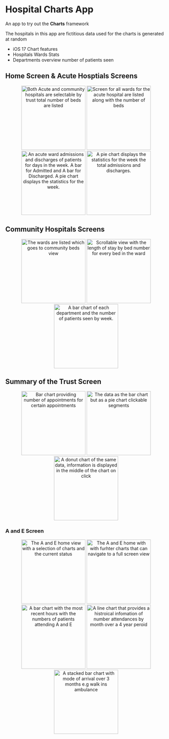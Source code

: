 # Hospital Charts App

An app to try out the **Charts** framework

The hospitals in this app are fictitious data used for the charts is generated at random 

- iOS 17 Chart features
- Hospitals Wards Stats
- Departments overview number of patients seen

## Home Screen & Acute Hosptials Screens

<p align="center">
    <img alt="Both Acute and community hospitals are selectable by trust total number of beds are listed" src="./Photos/Home.png", width="200"/>
    <img alt="Screen for all wards for the acute hospital are listed along with the number of beds" src="./Photos/AcuteDetail.png", width="200"/>
    <img alt="An acute ward admissions and discharges of patients for days in the week. A bar for Admitted and A bar for Discharged. A pie chart displays the statistics for the week." src="./Photos/AcuteChart1.png", width="200"/>
        <img alt="A pie chart displays the statistics for the week the total admissions and discharges." src="./Photos/AcuteChart2.png", width="200"/>
</p>

## Community Hospitals Screens

<p align="center">
    <img alt="The wards are listed which goes to community beds view" src="./Photos/CommunityDetail.png", width="200"/>
    <img alt="Scrollable view with the length of stay by bed number for every bed in the ward" src="./Photos/CommunityBeds.png", width="200"/>
    <img alt="A bar chart of each department and the number of patients seen by week." src="./Photos/CommunityDepartments.png", width="200"/>
</p>

## Summary of the Trust Screen

<p align="center">
    <img alt="Bar chart providing number of appointments for certain appointments" src="./Photos/TrustSummaryBar.png", width="200"/>
    <img alt="The data as the bar chart but as a pie chart clickable segments" src="./Photos/TrustSummaryPie.png", width="200"/>
   <img alt="A donut chart of the same data, information is displayed in the middle of the chart on click" src="./Photos/TrustSummaryDonut.png", width="200"/>
</p>

### A and E Screen

<p align="center">
    <img alt="The A and E home view with a selection of charts and the current status" src="./Photos/AandEAttendanceHome1.png", width="200"/>
    <img alt="The A and E home with with furhter charts that can navigate to a full screen view" src="./Photos/AandEAttendanceHome2.png", width="200"/>
    <img alt="A bar chart with the most recent hours with the numbers of patients attending A and E" src="./Photos/AandAttendanceOverTime.png", width="200"/>
    <img alt="A line chart that provides a histroical infomation of number attendances by month over a 4 year peroid" src="./Photos/AandEAttedanceLineChart.png", width="200"/>
   <img alt="A stacked bar chart with mode of arrival over 3 months e.g walk ins ambulance" src="./Photos/AandEAttendanceModeOfArrival.png", width="200"/>
   
   
</p>
